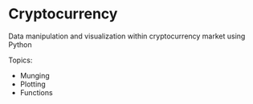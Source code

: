 # Cryptocurrency
Data manipulation and visualization within cryptocurrency market using Python

Topics:
- Munging
- Plotting
- Functions




